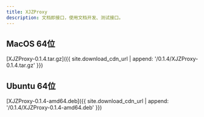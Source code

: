 ```yaml
---
title: XJZProxy
description: 文档即接口，使用文档开发、测试接口。
---
```


## MacOS 64位

[XJZProxy-0.1.4.tar.gz]({{ site.download_cdn_url | append: '/0.1.4/XJZProxy-0.1.4.tar.gz' }})

## Ubuntu 64位

[XJZProxy-0.1.4-amd64.deb]({{ site.download_cdn_url | append: '/0.1.4/XJZProxy-0.1.4-amd64.deb' }})

